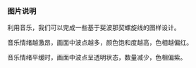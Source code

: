 ### 图片说明

利用音乐，我们可以完成一些基于斐波那契螺旋线的图样设计。

音乐情绪越激昂，画面中波点越多，颜色饱和度越高，色相越偏红。

音乐情绪平缓时，画面中波点呈透明状态，数量减少，色相偏紫。
